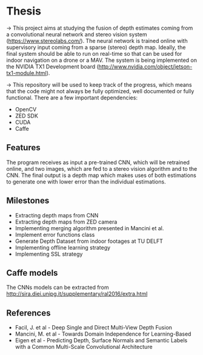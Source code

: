 # Thesis

-> This project aims at studying the fusion of depth estimates coming from a convolutional neural network and stereo vision system (https://www.stereolabs.com/).  The neural network is trained online with supervisory input coming from a sparse (stereo) depth map. Ideally, the final system should be able to run on real-time so that can be used for indoor navigation on a drone or a MAV. The system is being implemented on the NVIDIA TX1 Development board (http://www.nvidia.com/object/jetson-tx1-module.html).

-> This repository will be used to keep track of the progress, which means that the code might not always be fully optimized, well documented or fully functional. There are a few important dependencies:
 - OpenCV
 - ZED SDK
 - CUDA
 - Caffe

## Features

The program receives as input a pre-trained CNN, which will be retrained online, and two images, which are fed to a stereo vision algorithm and to the CNN. The final output is a depth map which makes uses of both estimations to generate one with lower error than the individual estimations.

## Milestones 
- Extracting depth maps from CNN
- Extracting depth maps from ZED camera
- Implementing merging algorithm presented in Mancini et al.
- Implement error functions class 
- Generate Depth Dataset from indoor footages at TU DELFT
- Implementing offline learning strategy
- Implementing SSL strategy

## Caffe models
The CNNs models can be extracted from http://sira.diei.unipg.it/supplementary/ral2016/extra.html

 
## References

- Facil, J. et al - Deep Single and Direct Multi-View Depth Fusion
- Mancini, M. et al -  Towards Domain Independence for Learning-Based
- Eigen et al  - Predicting Depth, Surface Normals and Semantic Labels with a Common Multi-Scale Convolutional Architecture
